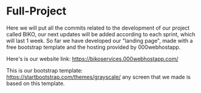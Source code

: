 # Full-Project

Here we will put all the commits related to the development of our project called BIKO, our next updates will be added according to each sprint, which will last 1 week. So far we have developed our "landing page", made with a free bootstrap template and the hosting provided by 000webhostapp.

Here's is our website link: https://bikoservices.000webhostapp.com/

This is our bootstrap template: https://startbootstrap.com/themes/grayscale/ any screen that we made is based on this template.
